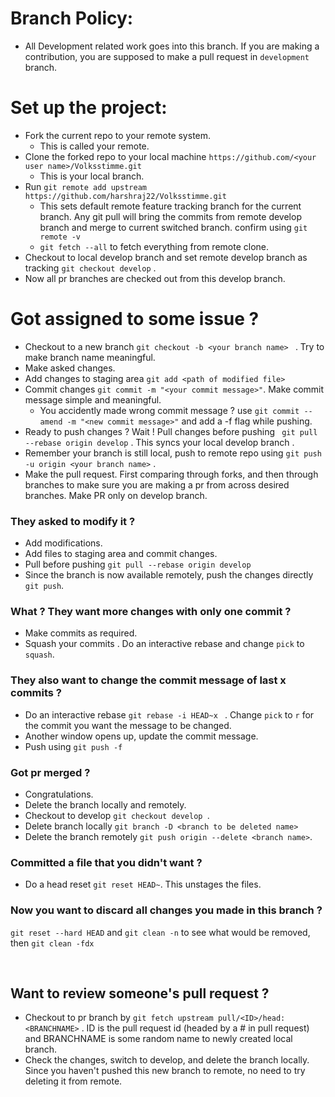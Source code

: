 # Branch Policy:
   * All Development related work goes into this branch. If you are making a contribution, you are supposed to make a pull request in ```development``` branch.

# Set up the project:
   * Fork the current repo to your remote system.
       * This is called your remote.
   * Clone the forked repo to your local machine ```https://github.com/<your user name>/Volksstimme.git```
       * This is your local branch.
   * Run ```git remote add upstream https://github.com/harshraj22/Volksstimme.git```
       * This sets default remote feature tracking branch for the current branch. Any git pull will bring the commits from remote develop branch and merge to current switched branch. confirm using ```git remote -v```
       *  ```git fetch --all``` to fetch everything from remote clone.
   * Checkout to local develop branch and set remote develop branch as tracking ```git checkout develop``` .
   * Now all pr branches are checked out from this develop branch.


# Got assigned to some issue ?
* Checkout to a new branch ```git checkout -b <your branch name> ``` . Try to make branch name meaningful.
* Make asked changes.
* Add changes to staging area ```git add <path of modified file> ```
* Commit changes ```git commit -m "<your commit message>"```. Make commit message simple and meaningful. 
    - You accidently made wrong commit message ?
    use ```git commit --amend -m "<new commit message>"``` and add a -f flag while pushing.
* Ready to push changes ? Wait ! Pull changes before pushing ``` git pull --rebase origin develop``` . This syncs your local develop branch .
* Remember your branch is still local, push to remote repo using ```git push -u origin <your branch name>``` . 
* Make the pull request. First comparing through forks, and then through branches to make sure you are making a pr from across desired branches. Make PR only on develop branch.
### They asked to modify it ?
* Add modifications.
* Add files to staging area and commit changes.
* Pull before pushing ```git pull --rebase origin develop ```
* Since the branch is now available remotely, push the changes directly ```git push```.
### What ? They want more changes with only one commit ?
* Make commits as required.
* Squash your commits . Do an interactive rebase and change ``` pick ``` to ``` squash ```.
### They also want to change the commit message of last x commits ?
* Do an interactive rebase ```git rebase -i HEAD~x ``` . Change ``` pick ``` to ```r``` for the commit you want the message to be changed.
* Another window opens up, update the commit message.
* Push using ```git push -f ```

### Got pr merged ?
* Congratulations. 
* Delete the branch locally and remotely.
* Checkout to develop ```git checkout develop ```. 
* Delete branch locally ``` git branch -D <branch to be deleted name> ```
* Delete the branch remotely ``` git push origin --delete <branch name> ```.


### Committed a file that you didn't want ?
* Do a head reset ``` git reset HEAD~ ```. This unstages the files.

### Now you want to discard all changes you made in this branch ?
``` git reset --hard HEAD ``` and ``` git clean -n ``` to see what would be removed, then ```git clean -fdx ```

<br>

## Want to review someone's pull request ?
* Checkout to pr branch by ``` git fetch upstream pull/<ID>/head:<BRANCHNAME> ``` . ID is the pull request id (headed by a # in pull request) and BRANCHNAME is some random name to newly created local branch.
* Check the changes, switch to develop, and delete the branch locally. Since you haven't pushed this new branch to remote, no need to try deleting it from remote.